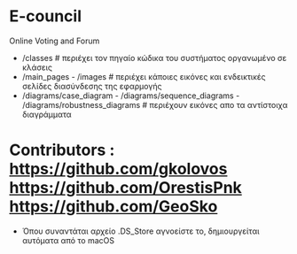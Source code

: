 # E-council
Online Voting and Forum
- /classes #  περιέχει τον πηγαίο κώδικα του συστήματος οργανωμένο σε κλάσεις
- /main_pages - /images # περιέχει κάποιες εικόνες και ενδεικτικές σελίδες διασύνδεσης της εφαρμογής
- /diagrams/case_diagram - /diagrams/sequence_diagrams - /diagrams/robustness_diagrams # περιέχουν εικόνες απο τα αντίστοιχα διαγράμματα
# Contributors : https://github.com/gkolovos https://github.com/OrestisPnk https://github.com/GeoSko
- Όπου συναντάται αρχείο .DS_Store αγνοείστε το, δημιουργείται αυτόματα από το macOS
